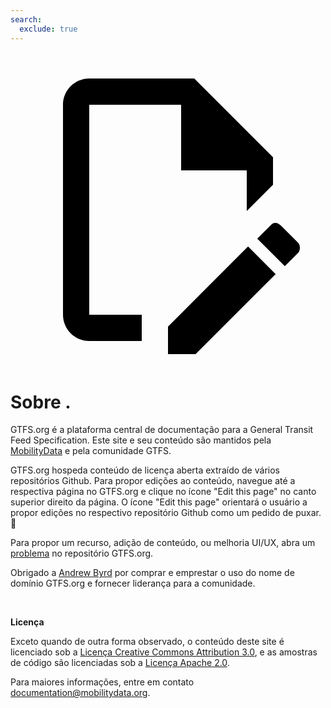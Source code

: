 ```yaml
---
search:
  exclude: true
---
```

<a class="pencil-link" href="https://github.com/MobilityData/gtfs.org/edit/main/docs/about.md" title="Edit this page" target="_blank">
    <svg class="pencil" xmlns="http://www.w3.org/2000/svg" viewBox="0 0 24 24"><path d="M10 20H6V4h7v5h5v3.1l2-2V8l-6-6H6c-1.1 0-2 .9-2 2v16c0 1.1.9 2 2 2h4v-2m10.2-7c.1 0 .3.1.4.2l1.3 1.3c.2.2.2.6 0 .8l-1 1-2.1-2.1 1-1c.1-.1.2-.2.4-.2m0 3.9L14.1 23H12v-2.1l6.1-6.1 2.1 2.1Z"></path></svg>
  </a>

<style>
  .md-nav .md-nav--secondary {
      display: none !important;
    }
</style>

# Sobre .

GTFS.org é a plataforma central de documentação para a General Transit Feed Specification. Este site e seu conteúdo são mantidos pela [MobilityData](https://mobilitydata.org/) e pela comunidade GTFS.

GTFS.org hospeda conteúdo de licença aberta extraído de vários repositórios Github. Para propor edições ao conteúdo, navegue até a respectiva página no GTFS.org e clique no ícone "Edit this page" no canto superior direito da página. O ícone "Edit this page" orientará o usuário a propor edições no respectivo repositório Github como um pedido de puxar. 📝

Para propor um recurso, adição de conteúdo, ou melhoria UI/UX, abra um [problema](https://github.com/MobilityData/gtfs.org/issues/new) no repositório GTFS.org.

Obrigado a [Andrew Byrd](https://www.linkedin.com/in/byrdandrew) por comprar e emprestar o uso do nome de domínio GTFS.org e fornecer liderança para a comunidade.

<br/>

**Licença**

Exceto quando de outra forma observado, o conteúdo deste site é licenciado sob a [Licença Creative Commons Attribution 3.0](https://creativecommons.org/licenses/by/3.0/), e as amostras de código são licenciadas sob a [Licença Apache 2.0](https://www.apache.org/licenses/LICENSE-2.0).

Para maiores informações, entre em contato <documentation@mobilitydata.org>.
